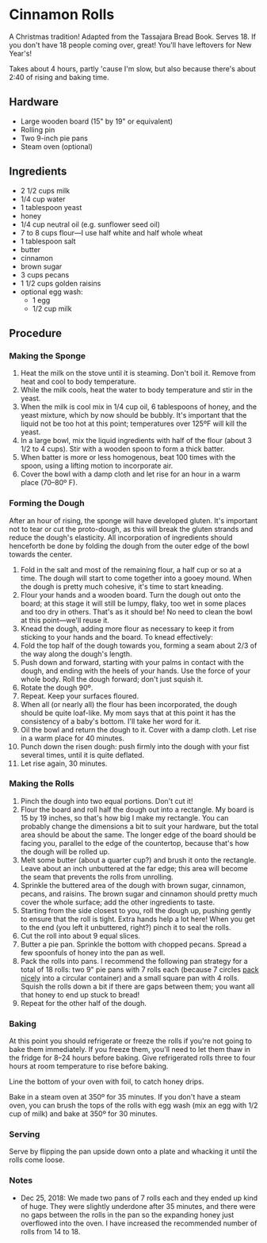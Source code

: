 # Cinnamon Rolls

A Christmas tradition! Adapted from the Tassajara Bread Book. Serves 18. If you don't have 18 people coming over, great! You'll have leftovers for New Year's!

Takes about 4 hours, partly 'cause I'm slow, but also because there's about 2:40 of rising and baking time.

## Hardware

- Large wooden board (15" by 19" or equivalent)
- Rolling pin
- Two 9-inch pie pans
- Steam oven (optional)

## Ingredients

- 2 1/2 cups milk
- 1/4 cup water
- 1 tablespoon yeast
- honey
- 1/4 cup neutral oil (e.g. sunflower seed oil)
- 7 to 8 cups flour—I use half white and half whole wheat
- 1 tablespoon salt
- butter
- cinnamon
- brown sugar
- 3 cups pecans
- 1 1/2 cups golden raisins
- optional egg wash:
  - 1 egg
  - 1/2 cup milk

## Procedure

### Making the Sponge

1. Heat the milk on the stove until it is steaming. Don't boil it. Remove from heat and cool to body temperature.
2. While the milk cools, heat the water to body temperature and stir in the yeast.
3. When the milk is cool mix in 1/4 cup oil, 6 tablespoons of honey, and the yeast mixture, which by now should be bubbly.  It's important that the liquid not be too hot at this point; temperatures over 125ºF will kill the yeast.
4. In a large bowl, mix the liquid ingredients with half of the flour (about 3 1/2 to 4 cups). Stir with a wooden spoon to form a thick batter.
5. When batter is more or less homogenous, beat 100 times with the spoon, using a lifting motion to incorporate air.
6. Cover the bowl with a damp cloth and let rise for an hour in a warm place (70–80º F).

### Forming the Dough

After an hour of rising, the sponge will have developed gluten. It's important not to tear or cut the proto-dough, as this will break the gluten strands and reduce the dough's elasticity. All incorporation of ingredients should henceforth be done by folding the dough from the outer edge of the bowl towards the center.

1. Fold in the salt and most of the remaining flour, a half cup or so at a time. The dough will start to come together into a gooey mound. When the dough is pretty much cohesive, it's time to start kneading.
2. Flour your hands and a wooden board. Turn the dough out onto the board; at this stage it will still be lumpy, flaky, too wet in some places and too dry in others. That's as it should be! No need to clean the bowl at this point—we'll reuse it.
3. Knead the dough, adding more flour as necessary to keep it from sticking to your hands and the board. To knead effectively:
  1. Fold the top half of the dough towards you, forming a seam about 2/3 of the way along the dough's length.
  2. Push down and forward, starting with your palms in contact with the dough, and ending with the heels of your hands. Use the force of your whole body. Roll the dough forward; don't just squish it.
  3. Rotate the dough 90º.
  4. Repeat. Keep your surfaces floured.
3. When all (or nearly all) the flour has been incorporated, the dough should be quite loaf-like. My mom says that at this point it has the consistency of a baby's bottom. I'll take her word for it.
4. Oil the bowl and return the dough to it. Cover with a damp cloth. Let rise in a warm place for 40 minutes.
5. Punch down the risen dough: push firmly into the dough with your fist several times, until it is quite deflated.
6. Let rise again, 30 minutes.

### Making the Rolls

1. Pinch the dough into two equal portions. Don't cut it!
2. Flour the board and roll half the dough out into a rectangle. My board is 15 by 19 inches, so that's how big I make my rectangle. You can probably change the dimensions a bit to suit your hardware, but the total area should be about the same. The longer edge of the board should be facing you, parallel to the edge of the countertop, because that's how the dough will be rolled up.
3. Melt some butter (about a quarter cup?) and brush it onto the rectangle. Leave about an inch unbuttered at the far edge; this area will become the seam that prevents the rolls from unrolling.
4. Sprinkle the buttered area of the dough with brown sugar, cinnamon, pecans, and raisins. The brown sugar and cinnamon should pretty much cover the whole surface; add the other ingredients to taste.
5. Starting from the side closest to you, roll the dough up, pushing gently to ensure that the roll is tight. Extra hands help a lot here! When you get to the end (you left it unbuttered, right?) pinch it to seal the rolls.
6. Cut the roll into about 9 equal slices.
7. Butter a pie pan. Sprinkle the bottom with chopped pecans. Spread a few spoonfuls of honey into the pan as well.
8. Pack the rolls into pans. I recommend the following pan strategy for a total of 18 rolls: two 9" pie pans with 7 rolls each (because 7 circles [pack nicely](https://en.wikipedia.org/wiki/Circle_packing) into a circular container) and a small square pan with 4 rolls. Squish the rolls down a bit if there are gaps between them; you want all that honey to end up stuck to bread!
9. Repeat for the other half of the dough.

### Baking

At this point you should refrigerate or freeze the rolls if you're not going to bake them immediately. If you freeze them, you'll need to let them thaw in the fridge for 8–24 hours before baking. Give refrigerated rolls three to four hours at room temperature to rise before baking.

Line the bottom of your oven with foil, to catch honey drips.

Bake in a steam oven at 350º for 35 minutes. If you don't have a steam oven, you can brush the tops of the rolls with egg wash (mix an egg with 1/2 cup of milk) and bake at 350º for 30 minutes.

### Serving

Serve by flipping the pan upside down onto a plate and whacking it until the rolls come loose.

### Notes

- Dec 25, 2018: We made two pans of 7 rolls each and they ended up kind of huge. They were slightly underdone after 35 minutes, and there were no gaps between the rolls in the pan so the expanding honey just overflowed into the oven. I have increased the recommended number of rolls from 14 to 18.
